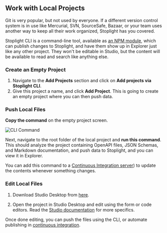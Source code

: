 ## Work with Local Projects

Git is very popular, but not used by everyone. If a different version control system is in use like Mercurial, SVN, SourceSafe, Bazaar, or your team uses another way to keep all their work organized, Stoplight has you covered.

Stoplight CLI is a command-line tool, available as [an NPM module](https://www.npmjs.com/package/@stoplight/cli), which can publish changes to Stoplight, and have them show up in Explorer just like any other project. They won't be editable in Studio, but the content will be available to read and search like anything else. 

### Create an Empty Project

1. Navigate to the **Add Projects** section and click on **Add projects via Stoplight CLI**.
2. Give this project a name, and click **Add Project**. This is going to create an empty project where you can then push data. 


### Push Local Files

**Copy the command** on the empty project screen. 

![CLI Command](../assets/images/cli-command.png)

Next, navigate to the root folder of the local project and **run this command**. This should analyze the project containing OpenAPI files, JSON Schemas, and Markdown documentation, and push data to Stoplight, and you can view it in Explorer. 

You can add this command to a [Continuous Integration server](../docs/platform/ZG9jOjQ1NTQxNA-publishing#continuous-integration)) to update the contents whenever something changes.

### Edit Local Files

1. Download Studio Desktop from [here](https://stoplight.io/studio/). 

2. Open the project in Studio Desktop and edit using the form or code editors. Read the [Studio documentation](https://meta.stoplight.io/docs/studio/) for more specifics.

Once done editing, you can push the files using the CLI, or automate publishing in [continuous integration](../docs/platform/ZG9jOjQ1NTQxNA-publishing#continuous-integration).
